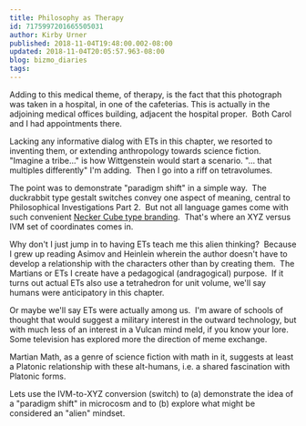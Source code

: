 ```yaml
---
title: Philosophy as Therapy
id: 7175997201665505031
author: Kirby Urner
published: 2018-11-04T19:48:00.002-08:00
updated: 2018-11-04T20:05:57.963-08:00
blog: bizmo_diaries
tags: 
---
```


[](https://www.flickr.com/photos/kirbyurner/44807216275/in/dateposted-public/)

Adding to this medical theme, of therapy, is the fact that this photograph was taken in a hospital, in one of the cafeterias. This is actually in the adjoining medical offices building, adjacent the hospital proper.  Both Carol and I had appointments there.

Lacking any informative dialog with ETs in this chapter, we resorted to inventing them, or extending anthropology towards science fiction.  "Imagine a tribe..." is how Wittgenstein would start a scenario. "... that multiples differently" I'm adding.  Then I go into a riff on tetravolumes.

The point was to demonstrate "paradigm shift" in a simple way.  The duckrabbit type gestalt switches convey one aspect of meaning, central to Philosophical Investigations Part 2.  But not all language games come with such convenient [Necker Cube type branding](https://mybizmo.blogspot.com/2016/08/necker-cube-guy.html).  That's where an XYZ versus IVM set of coordinates comes in.

Why don't I just jump in to having ETs teach me this alien thinking?  Because I grew up reading Asimov and Heinlein wherein the author doesn't have to develop a relationship with the characters other than by creating them.  The Martians or ETs I create have a pedagogical (andragogical) purpose.  If it turns out actual ETs also use a tetrahedron for unit volume, we'll say humans were anticipatory in this chapter.

Or maybe we'll say ETs were actually among us.  I'm aware of schools of thought that would suggest a military interest in the outward technology, but with much less of an interest in a Vulcan mind meld, if you know your lore.  Some television has explored more the direction of meme exchange.

Martian Math, as a genre of science fiction with math in it, suggests at least a Platonic relationship with these alt-humans, i.e. a shared fascination with Platonic forms.

Lets use the IVM-to-XYZ conversion (switch) to (a) demonstrate the idea of a "paradigm shift" in microcosm and to (b) explore what might be considered an "alien" mindset.